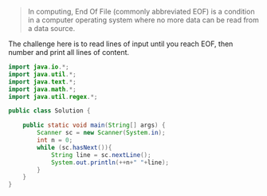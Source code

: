 > In computing, End Of File (commonly abbreviated EOF) is a condition in a computer operating system where no more data can be read from a data source.

The challenge here is to read  lines of input until you reach EOF, then number and print all  lines of content.

```java
import java.io.*;
import java.util.*;
import java.text.*;
import java.math.*;
import java.util.regex.*;

public class Solution {

    public static void main(String[] args) {
        Scanner sc = new Scanner(System.in);
        int n = 0;
        while (sc.hasNext()){ 
            String line = sc.nextLine();
            System.out.println(++n+" "+line);
        }
    }
}
```